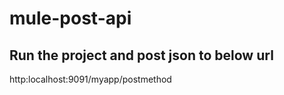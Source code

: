 # mule-post-api

## Run the project and post json to below url

http:localhost:9091/myapp/postmethod
